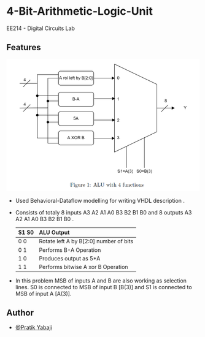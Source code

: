 
# 4-Bit-Arithmetic-Logic-Unit
EE214 - Digital Circuits Lab

## Features

![alt text](diagram.png)

* Used Behavioral-Dataflow modelling for writing VHDL description . 
* Consists of totaly 8 inputs A3 A2 A1 A0 B3 B2 B1 B0 and 8 outputs A3 A2 A1 A0 B3 B2 B1 B0  .



    | S1 S0 |  ALU Output                            |
    |-------|----------------------------------------|
    | 0  0  | Rotate left A by B[2:0] number of bits |
    | 0  1  | Performs B-A Operation                 |
    | 1  0  | Produces output as 5*A                 |
    | 1  1  | Performs bitwise A xor B Operation     |
    
* In this problem MSB of inputs A and B are also working as selection lines. S0 is connected to MSB of input B [B(3)]
  and S1 is connected to MSB of input A [A(3)].


## Author

- [@Pratik Yabaji](https://pratik-yabaji.github.io/Portfolio/)
